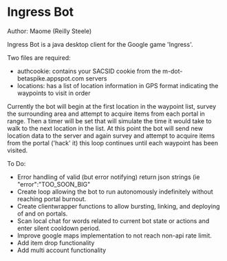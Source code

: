 Ingress Bot
===========

Author: Maome (Reilly Steele)

Ingress Bot is a java desktop client for the Google game 'Ingress'.

Two files are required:
* authcookie: contains your SACSID cookie from the m-dot-betaspike.appspot.com servers
* locations: has a list of location information in GPS format indicating the waypoints to visit in order
    
Currently the bot will begin at the first location in the waypoint list, survey the surrounding area and attempt
to acquire items from each portal in range. Then a timer will be set that will simulate the time it would take to
walk to the next location in the list. At this point the bot will send new location data to the server and again
survey and attempt to acquire items from the portal ('hack' it) this loop continues until each waypoint has been
visited. 

To Do:
* Error handling of valid (but error notifying) return json strings (ie "error":"TOO_SOON_BIG"
* Create loop allowing the bot to run autonomously indefinitely without reaching portal burnout.
* Create clientwrapper functions to allow bursting, linking, and deploying of and on portals.
* Scan local chat for words related to current bot state or actions and enter silent cooldown period.
* Improve google maps implementation to not reach non-api rate limit.
* Add item drop functionality
* Add multi account functionality
